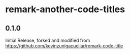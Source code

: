 # remark-another-code-titles

## 0.1.0

Initial Release, forked and modified from https://github.com/kevinzunigacuellar/remark-code-title
